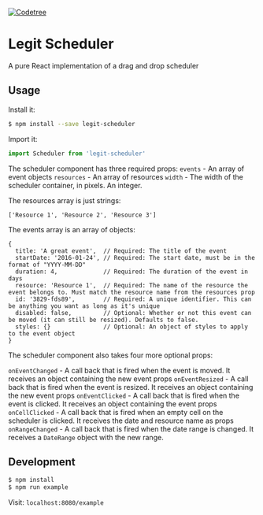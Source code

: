 [![Codetree](https://codetree.com/images/managed-with-codetree.svg)](https://codetree.com/projects/Q6Rz)

# Legit Scheduler
A pure React implementation of a drag and drop scheduler

## Usage

Install it:
```bash
$ npm install --save legit-scheduler
```

Import it:
```js
import Scheduler from 'legit-scheduler'
```

The scheduler component has three required props:
`events`    - An array of event objects
`resources` - An array of resources
`width`     - The width of the scheduler container, in pixels. An integer.

The resources array is just strings:
```
['Resource 1', 'Resource 2', 'Resource 3']
```

The events array is an array of objects:
```
{
  title: 'A great event',  // Required: The title of the event
  startDate: '2016-01-24', // Required: The start date, must be in the format of "YYYY-MM-DD"
  duration: 4,             // Required: The duration of the event in days
  resource: 'Resource 1',  // Required: The name of the resource the event belongs to. Must match the resource name from the resources prop
  id: '3829-fds89',        // Required: A unique identifier. This can be anything you want as long as it's unique
  disabled: false,         // Optional: Whether or not this event can be moved (it can still be resized). Defaults to false.
  styles: {}               // Optional: An object of styles to apply to the event object
}
```

The scheduler component also takes four more optional props:

`onEventChanged` - A call back that is fired when the event is moved. It receives an object containing the new event props
`onEventResized` - A call back that is fired when the event is resized. It receives an object containing the new event props
`onEventClicked` - A call back that is fired when the event is clicked. It receives an object containing the event props
`onCellClicked`  - A call back that is fired when an empty cell on the scheduler is clicked. It receives the date and resource name as props
`onRangeChanged` - A call back that is fired when the date range is changed. It receives a `DateRange` object with the new range.

## Development
```bash
$ npm install
$ npm run example
```

Visit: `localhost:8080/example`

